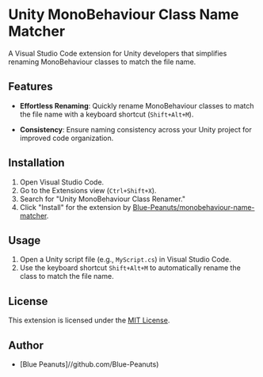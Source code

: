 # Unity MonoBehaviour Class Name Matcher

A Visual Studio Code extension for Unity developers that simplifies renaming MonoBehaviour classes to match the file name.

## Features

- **Effortless Renaming**: Quickly rename MonoBehaviour classes to match the file name with a keyboard shortcut (`Shift+Alt+M`).

- **Consistency**: Ensure naming consistency across your Unity project for improved code organization.

## Installation

1. Open Visual Studio Code.
2. Go to the Extensions view (`Ctrl+Shift+X`).
3. Search for "Unity MonoBehaviour Class Renamer."
4. Click "Install" for the extension by [Blue-Peanuts/monobehaviour-name-matcher](https://github.com/Blue-Peanuts/monobehaviour-name-matcher).

## Usage

1. Open a Unity script file (e.g., `MyScript.cs`) in Visual Studio Code.
2. Use the keyboard shortcut `Shift+Alt+M` to automatically rename the class to match the file name.

## License

This extension is licensed under the [MIT License](LICENSE).

## Author

- [Blue Peanuts]//github.com/Blue-Peanuts)
